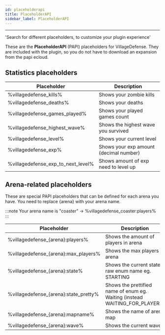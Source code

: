 ```yaml
---
id: placeholderapi
title: PlaceholderAPI
sidebar_label: PlaceholderAPI
---
```

---
'Search for different placeholders, to customize your plugin experience'

These are the **PlaceholderAPI** \(PAPI\) placeholders for VillageDefense. They are included with the plugin, so you do not have to download an expansion from the papi ecloud.

## Statistics placeholders

| Placeholder                            | Description                              |
|----------------------------------------|------------------------------------------|
| %villagedefense\_kills%                | Shows your zombie kills                  |
| %villagedefense\_deaths%               | Shows your deaths                        |
| %villagedefense\_games\_played%        | Shows your played games count            |
| %villagedefense\_highest\_wave%        | Shows the highest wave you survived      |
| %villagedefense\_level%                | Shows your current level                 |
| %villagedefense\_exp%                  | Shows your exp amount \(decimal number\) |
| %villagedefense\_exp\_to\_next\_level% | Shows amount of exp need to level up     |


## Arena-related placeholders

These are special PAPI placeholders that can be defined for each arena you have. You need to replace {arena} with your arena name.

:::note
Your arena name is "coaster" -&gt; %villagedefense\_coaster:players%
:::

| Placeholder                             | Description                                                                     |
|-----------------------------------------|---------------------------------------------------------------------------------|
| %villagedefense\_{arena}:players%       | Shows the amount of players in arena                                            |
| %villagedefense\_{arena}:max\_players%  | Shows the max players in arena                                                  |
| %villagedefense\_{arena}:state%         | Shows the current state raw enum name eg. STARTING                              |
| %villagedefense\_{arena}:state\_pretty% | Shows the prettified name of enum eg. Waiting \(instead WAITING\_FOR\_PLAYERS\) |
| %villagedefense\_{arena}:mapname%       | Shows the name of arena map                                                     |
| %villagedefense\_{arena}:wave%          | Shows the current wave                                                          |




